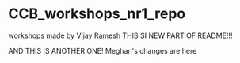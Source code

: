 # CCB_workshops_nr1_repo
workshops made by Vijay Ramesh
THIS SI NEW PART OF README!!!

AND THIS IS ANOTHER ONE!
Meghan's changes are here